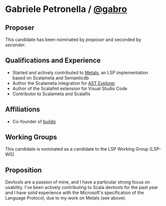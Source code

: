 # Gabriele Petronella / [@gabro](https://github.com/gabro)

## Proposer

This candidate has been nominated by *proposer* and seconded by *seconder*.

## Qualifications and Experience

- Started and actively contributed to [Metals](https://github.com/scalameta/metals), an LSP implementation based on Scalameta and Semanticdb
- Author the Scalameta integration for [AST Explorer](https://astexplorer.net/#/gist/1411e4a274c7a5a112fa2b0899f22496/8c0f30e6ac505f076f2d13361f4a9b9375522aad)
- Author of the Scalafmt extension for Visual Studio Code
- Contributor to Scalameta and Scalafix

## Affiliations

- Co-founder of [buildo](https://www.buildo.io/)

## Working Groups

This candidate is nominated as a candidate to the LSP Working Group (LSP-WG)

## Proposition

Devtools are a passion of mine, and I have a particular strong focus on usability.
I've been actively contributing to Scala devtools for the past year and I have solid experience with the Microsoft's specification of the Language Protocol, due to my work on Metals (see above).
